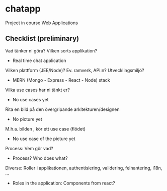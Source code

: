 # chatapp
Project in course Web Applications

## Checklist (preliminary)

Vad tänker ni göra? Vilken sorts applikation?
* Real time chat application

Vilken plattform (JEE/Node)? Ev. ramverk, API:n? Utvecklingsmiljö?
* MERN (Mongo - Express - React - Node) stack

Vilka use cases	har ni tänkt er?
* No use cases yet

Rita en bild på den övergripande arkitekturen/designen
* No picture yet

M.h.a. bilden , kör ett use case (flödet)
* No use case of the picture yet

Process: Vem gör vad? 
* Process? Who does what?

Diverse: Roller i applikationen, authentisiering, validering, felhantering, i18n, ...
* Roles in the application: Components from react?

